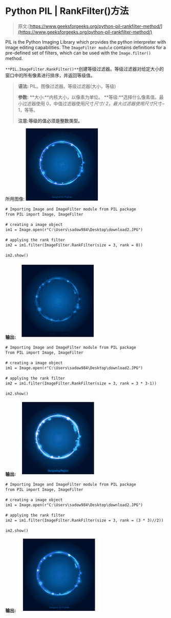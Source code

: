 # Python PIL | RankFilter()方法

> 原文:[https://www.geeksforgeeks.org/python-pil-rankfilter-method/](https://www.geeksforgeeks.org/python-pil-rankfilter-method/)

PIL is the Python Imaging Library which provides the python interpreter with image editing capabilities. The `ImageFilter module` contains definitions for a pre-defined set of filters, which can be used with the `Image.filter()` method.

`**PIL.ImageFilter.RankFilter()**`创建等级过滤器。等级过滤器对给定大小的窗口中的所有像素进行排序，并返回等级值。

> **语法:** PIL。图像过滤器。等级过滤器(大小，等级)
> 
> **参数:**
> **大小:**内核大小，以像素为单位。
> **等级:**选择什么像素值。最小过滤器使用 0，中值过滤器使用尺寸*尺寸/ 2，最大过滤器使用尺寸*尺寸–1，等等。
> 
> **注意:等级的值必须是整数类型。**

所用图像:
![](img/9c2f95e867b8fa8b9abf41dc1f08df21.png)

```
# Importing Image and ImageFilter module from PIL package  
from PIL import Image, ImageFilter 

# creating a image object 
im1 = Image.open(r"C:\Users\sadow984\Desktop\download2.JPG") 

# applying the rank filter 
im2 = im1.filter(ImageFilter.RankFilter(size = 3, rank = 0)) 

im2.show() 
```

**输出:**
![](img/4f6d700517bd4fd354d3a076bd2c9677.png)

```
# Importing Image and ImageFilter module from PIL package  
from PIL import Image, ImageFilter 

# creating a image object 
im1 = Image.open(r"C:\Users\sadow984\Desktop\download2.JPG") 

# applying the rank filter 
im2 = im1.filter(ImageFilter.RankFilter(size = 3, rank = 3 * 3-1)) 

im2.show() 
```

**输出:**
![](img/f037fb05884b7921c0cc2f6c3fd4432e.png)

```
# Importing Image and ImageFilter module from PIL package  
from PIL import Image, ImageFilter 

# creating a image object 
im1 = Image.open(r"C:\Users\sadow984\Desktop\download2.JPG") 

# applying the rank filter 
im2 = im1.filter(ImageFilter.RankFilter(size = 3, rank = (3 * 3)//2)) 

im2.show() 
```

**输出:**
![](img/04ce9e5aab9f91d39212a049adf2cc58.png)